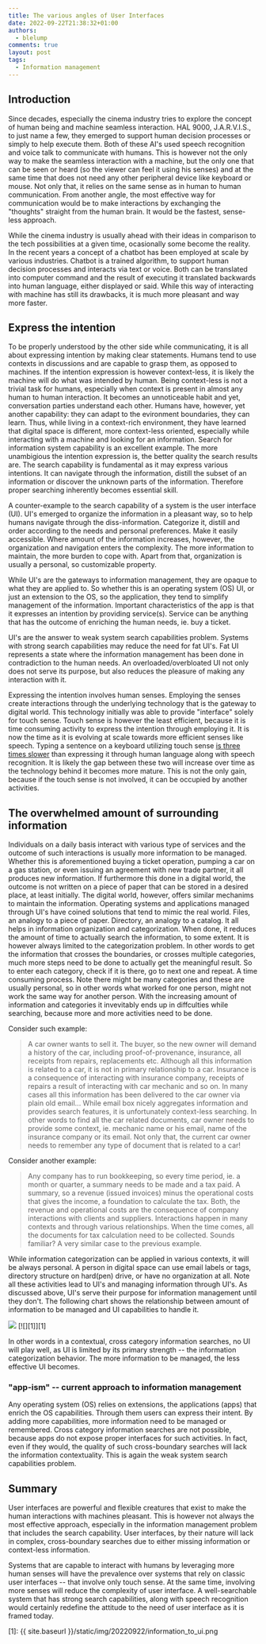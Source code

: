 ```yaml
---
title: The various angles of User Interfaces
date: 2022-09-22T21:38:32+01:00
authors:
  - blelump
comments: true
layout: post
tags:
  - Information management
---
```


## Introduction

Since decades, especially the cinema industry tries to explore the concept of human being and machine seamless interaction. HAL 9000, J.A.R.V.I.S., to just name a few, they emerged to support human decision processes or simply to help execute them. Both of these AI's used speech recognition and voice talk to communicate with humans. This is however not the only way to make the seamless interaction with a machine, but the only one that can be seen or heard (so the viewer can feel it using his senses) and at the same time that does not need any other peripheral device like keyboard or mouse. Not only that, it relies on the same sense as in human to human communication. From another angle, the most effective way for communication would be to make interactions by exchanging the "thoughts" straight from the human brain. It would be the fastest, sense-less approach.

While the cinema industry is usually ahead with their ideas in comparison to the tech possibilities at a given time, ocasionally some become the reality. In the recent years a concept of a chatbot has been employed at scale by various industries. Chatbot is a trained algorithm, to support human decision processes and interacts via text or voice. Both can be translated into computer command and the result of executing it translated backwards into human language, either displayed or said. While this way of interacting with machine has still its drawbacks, it is much more pleasant and way more faster.

## Express the intention

To be properly understood by the other side while communicating, it is all about expressing intention by making clear statements. Humans tend to use contexts in discussions and are capable to grasp them, as opposed to machines. If the intention expression is however context-less, it is likely the machine will do what was intended by human. Being context-less is not a trivial task for humans, especially when context is present in almost any human to human interaction. It becomes an unnoticeable habit and yet, conversation parties understand each other. Humans have, however, yet another capability: they can adapt to the evironment boundaries, they can learn. Thus, while living in a context-rich environment, they have learned that digital space is different, more context-less oriented, especially while interacting with a machine and looking for an information. Search for information system capability is an excellent example. The more unambigious the intention expression is, the better quality the search results are. The search capability is fundamental as it may express various intentions. It can navigate through the information, distill the subset of an information or discover the unknown parts of the information. Therefore proper searching inherently becomes essential skill.

A counter-example to the search capability of a system is the user interface (UI). UI's emerged to organize the information in a pleasant way, so to help humans navigate through the diss-information. Categorize it, distill and order according to the needs and personal preferences. Make it easily accessible. Where amount of the information increases, however, the organization and navigation enters the complexity. The more information to maintain, the more burden to cope with. Apart from that, organization is usually a personal, so customizable property.

While UI's are the gateways to information management, they are opaque to what they are applied to. So whether this is an operating system (OS) UI, or just an extension to the OS, so the application, they tend to simplify management of the information. Important characteristics of the app is that it expresses an intention by providing service(s). Service can be anything that has the outcome of enriching the human needs, ie. buy a ticket.

UI's are the answer to weak system search capabilities problem. Systems with strong search capabilities may reduce the need for fat UI's. Fat UI represents a state where the information management has been done in contradiction to the human needs. An overloaded/overbloated UI not only does not serve its purpose, but also reduces the pleasure of making any interaction with it. 

Expressing the intention involves human senses. Employing the senses create interactions through the underlying technology that is the gateway to digital world. This technology initially was able to provide "interface" solely for touch sense. Touch sense is however the least efficient, because it is time consuming activity to express the intention through employing it. It is now the time as it is evolving at scale towards more efficient senses like speech. Typing a sentence on a keyboard utilizing touch sense [is three times slower](https://news.stanford.edu/2016/08/24/stanford-study-speech-recognition-faster-texting/) than expressing it through human language along with speech recognition. It is likely the gap between these two will increase over time as the technology behind it becomes more mature. This is not the only gain, because if the touch sense is not involved, it can be occupied by another activities.

## The overwhelmed amount of surrounding information

Individuals on a daily basis interact with various type of services and the outcome of such interactions is usually more information to be managed. Whether this is aforementioned buying a ticket operation, pumping a car on a gas station, or even issuing an agreement with new trade partner, it all produces new information. If furthermore this done in a digital world, the outcome is not written on a piece of paper that can be stored in a desired place, at least initially. The digital world, however, offers similar mechanims to maintain the information. Operating systems and applications managed through UI's have coined solutions that tend to mimic the real world. Files, an analogy to a piece of paper. Directory, an analogy to a catalog. It all helps in information organization and categorization. When done, it reduces the amount of time to actually search the information, to some extent. It is however always limited to the categorization problem. In other words to get the information that crosses the boundaries, or crosses multiple categories, much more steps need to be done to actually get the meaningful result. So to enter each category, check if it is there, go to next one and repeat. A time consuming process. Note there might be many categories and these are usually personal, so in other words what worked for one person, might not work the same way for another person. With the increasing amount of information and categories it invevitably ends up in diffculties while searching, because more and more activities need to be done.

Consider such example: 
> A car owner wants to sell it. The buyer, so the new owner will demand a history of the car, including proof-of-provenance, insurance, all receipts from repairs, replacements etc. Although all this information is related to a car, it is not in primary relationship to a car. Insurance is a consequence of interacting with insurance company, receipts of repairs a result of interacting with car mechanic and so on. In many cases all this information has been delivered to the car owner via plain old email... While email box nicely aggregates information and provides search features, it is unfortunately context-less searching. In other words to find all the car related documents, car owner needs to provide some context, ie. mechanic name or his email, name of the insurance company or its email. Not only that, the current car owner needs to remember any type of document that is related to a car!

Consider another example: 
> Any company has to run bookkeeping, so every time period, ie. a month or quarter, a summary needs to be made and a tax paid. A summary, so a revenue (issued invoices) minus the operational costs that gives the income, a foundation to calculate the tax. Both, the revenue and operational costs are the consequence of company interactions with clients and suppliers. Interactions happen in many contexts and through various relationships. When the time comes, all the documents for tax calculation need to be collected. Sounds familiar? A very similar case to the previous example.

While information categorization can be applied in various contexts, it will be always personal. A person in digital space can use email labels or tags, directory structure on hard(pen) drive, or have no organization at all. Note all these activities lead to UI's and managing information through UI's. As discussed above, UI's serve their purpose for information management until they don't. The following chart shows the relationship between amount of information to be managed and UI capabilities to handle it.

![](https://i.imgur.com/DqFK3Mh.png)
[![][1]][1]

In other words in a contextual, cross category information searches, no UI will play well, as UI is limited by its primary strength -- the information categorization behavior. The more information to be managed, the less effective UI becomes.

### "app-ism" -- current approach to information management

Any operating system (OS) relies on extensions, the applications (apps) that enrich the OS capabilities. Through them users can express their intent. By adding more capabilities, more information need to be managed or remembered. Cross category information searches are not possible, because apps do not expose proper interfaces for such activities. In fact, even if they would, the quality of such cross-boundary searches will lack the information contextuality. This is again the weak system search capabilities problem.

## Summary

User interfaces are powerful and flexible creatures that exist to make the human interactions with machines pleasant. This is however not always the most effective approach, especially in the information management problem that includes the search capability. User interfaces, by their nature will lack in complex, cross-boundary searches due to either missing information or context-less information.

Systems that are capable to interact with humans by leveraging more human senses will have the prevalence over systems that rely on classic user interfaces -- that involve only touch sense. At the same time, involving more senses will reduce the complexity of user interface. A well-searchable system that has strong search capabilities, along with speech recognition would certainly redefine the attitude to the need of user interface as it is framed today.

[1]: {{ site.baseurl }}/static/img/20220922/information_to_ui.png
